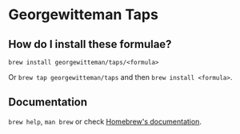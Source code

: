 # Georgewitteman Taps

## How do I install these formulae?

`brew install georgewitteman/taps/<formula>`

Or `brew tap georgewitteman/taps` and then `brew install <formula>`.

## Documentation

`brew help`, `man brew` or check [Homebrew's documentation](https://docs.brew.sh).
